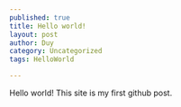 ```yaml
---
published: true
title: Hello world!
layout: post
author: Duy
category: Uncategorized
tags: HelloWorld

---
```

Hello world! This site is my first github post.
